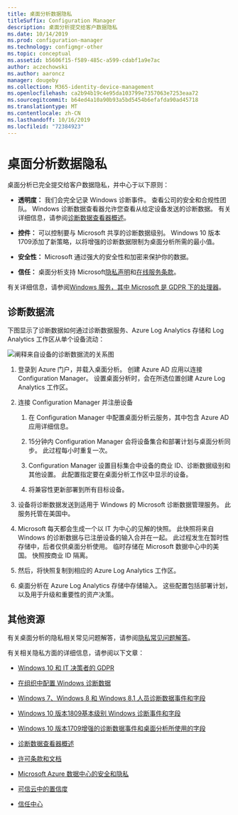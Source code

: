 ```yaml
---
title: 桌面分析数据隐私
titleSuffix: Configuration Manager
description: 桌面分析提交给客户数据隐私
ms.date: 10/14/2019
ms.prod: configuration-manager
ms.technology: configmgr-other
ms.topic: conceptual
ms.assetid: b5606f15-f589-485c-a599-cdabf1a9e7ac
author: aczechowski
ms.author: aaroncz
manager: dougeby
ms.collection: M365-identity-device-management
ms.openlocfilehash: ca2b94b19c4e95da103799e7357063e7253eaa72
ms.sourcegitcommit: b64ed4a10a90b93a5bd5454b6efafda90ad45718
ms.translationtype: MT
ms.contentlocale: zh-CN
ms.lasthandoff: 10/16/2019
ms.locfileid: "72384923"
---
```

# <a name="desktop-analytics-data-privacy"></a>桌面分析数据隐私

桌面分析已完全提交给客户数据隐私，并中心于以下原则：

- **透明度：** 我们会完全记录 Windows 诊断事件。 查看公司的安全和合规性团队。 Windows 诊断数据查看器允许您查看从给定设备发送的诊断数据。 有关详细信息，请参阅[诊断数据查看器概述](https://docs.microsoft.com/windows/configuration/diagnostic-data-viewer-overview)。  

- **控件：** 可以控制要与 Microsoft 共享的诊断数据级别。 Windows 10 版本1709添加了新策略，以将增强的诊断数据限制为桌面分析所需的最小值。  

- **安全性：** Microsoft 通过强大的安全性和加密来保护你的数据。  

- **信任：** 桌面分析支持 Microsoft[隐私声明](https://privacy.microsoft.com/privacystatement)和[在线服务条款](https://www.microsoftvolumelicensing.com/DocumentSearch.aspx?Mode=3&DocumentTypeId=46)。  

有关详细信息，请参阅[Windows 服务，其中 Microsoft 是 GDPR 下的处理器](https://docs.microsoft.com/windows/privacy/gdpr-it-guidance#windows-services-where-microsoft-is-the-processor-under-the-gdpr)。<!-- 5353168 -->

## <a name="diagnostic-data-flow"></a>诊断数据流

下图显示了诊断数据如何通过诊断数据服务、Azure Log Analytics 存储和 Log Analytics 工作区从单个设备流动：

![阐释来自设备的诊断数据流的关系图](media/da-data-flow.png)

1. 登录到 Azure 门户，并载入桌面分析。 创建 Azure AD 应用以连接 Configuration Manager。 设置桌面分析时，会在所选位置创建 Azure Log Analytics 工作区。  

2. 连接 Configuration Manager 并注册设备  

    1. 在 Configuration Manager 中配置桌面分析云服务，其中包含 Azure AD 应用详细信息。  

    2. 15分钟内 Configuration Manager 会将设备集合和部署计划与桌面分析同步。 此过程每小时重复一次。  

    3. Configuration Manager 设置目标集合中设备的商业 ID、诊断数据级别和其他设置。 此配置指定要在桌面分析工作区中显示的设备。  

    4. 将兼容性更新部署到所有目标设备。  

3. 设备将诊断数据发送到适用于 Windows 的 Microsoft 诊断数据管理服务。 此服务托管在美国中。  

4. Microsoft 每天都会生成一个以 IT 为中心的见解的快照。 此快照将来自 Windows 的诊断数据与已注册设备的输入合并在一起。 此过程发生在暂时性存储中，后者仅供桌面分析使用。 临时存储在 Microsoft 数据中心中的美国。 快照按商业 ID 隔离。  

5. 然后，将快照复制到相应的 Azure Log Analytics 工作区。  

6. 桌面分析在 Azure Log Analytics 存储中存储输入。 这些配置包括部署计划，以及用于升级和重要性的资产决策。  

## <a name="other-resources"></a>其他资源

有关桌面分析的隐私相关常见问题解答，请参阅[隐私常见问题解答](/sccm/desktop-analytics/faq#privacy)。

有关相关隐私方面的详细信息，请参阅以下文章：

- [Windows 10 和 IT 决策者的 GDPR](https://docs.microsoft.com/windows/privacy/gdpr-it-guidance)  

- [在组织中配置 Windows 诊断数据](https://docs.microsoft.com/windows/privacy/configure-windows-diagnostic-data-in-your-organization)  

- [Windows 7、Windows 8 和 Windows 8.1 人员诊断数据事件和字段](https://docs.microsoft.com/previous-versions/windows/it-pro/windows-8.1-and-8/appraiser-diagnostic-data-events-and-fields)  

- [Windows 10 版本1809基本级别 Windows 诊断事件和字段](https://docs.microsoft.com/windows/privacy/basic-level-windows-diagnostic-events-and-fields-1809)  

- [Windows 10 版本1709增强的诊断数据事件和桌面分析所使用的字段](https://docs.microsoft.com/windows/privacy/enhanced-diagnostic-data-windows-analytics-events-and-fields)  

- [诊断数据查看器概述](https://docs.microsoft.com/windows/privacy/diagnostic-data-viewer-overview)  

- [许可条款和文档](https://www.microsoftvolumelicensing.com/DocumentSearch.aspx?Mode=3&DocumentTypeId=31)  

- [Microsoft Azure 数据中心的安全和隐私](https://azure.microsoft.com/global-infrastructure/)  

- [可信云中的置信度](https://azure.microsoft.com/overview/trusted-cloud/)  

- [信任中心](https://www.microsoft.com/trustcenter)  
